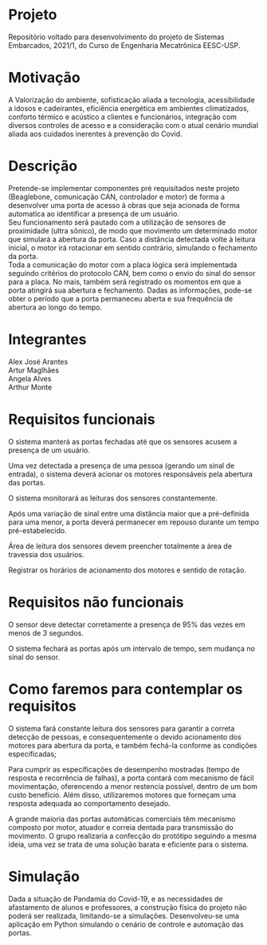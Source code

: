 # Projeto
Repositório voltado para desenvolvimento do projeto de Sistemas Embarcados, 2021/1, do Curso de Engenharia Mecatrônica EESC-USP.


# Motivação
A Valorização do ambiente, sofisticação aliada a tecnologia, acessibilidade a idosos e cadeirantes, eficiência energética em ambientes climatizados, conforto térmico e acústico a clientes e funcionários, integração com diversos controles de acesso e a consideração com o atual cenário mundial aliada aos cuidados inerentes à prevenção do Covid.

# Descrição
Pretende-se implementar componentes pré requisitados neste projeto (Beaglebone, comunicação CAN, controlador e motor) de forma a desenvolver uma porta de acesso à obras que seja acionada de forma automatica ao identificar a presença de um usuário.\
Seu funcionamento será pautado com a utilização de sensores de proximidade (ultra sônico), de modo que movimento um determinado motor que simulará a abertura da porta. Caso a distância detectada volte à leitura inicial, o motor irá rotacionar em sentido contrário, simulando o fechamento da porta.\
Toda a comunicação do motor com a placa lógica será implementada seguindo critérios do protocolo CAN, bem como o envio do sinal do sensor para a placa. No mais, também será  registrado os momentos em que a porta atingirá sua abertura e fechamento. Dadas as informações, pode-se obter o período que a porta permaneceu aberta e sua frequência de abertura ao longo do tempo.
# Integrantes
Alex José Arantes\
Artur Maglhães\
Angela Alves \
Arthur Monte


# Requisitos funcionais
O sistema manterá as portas fechadas até que os sensores acusem a presença de um usuário.

Uma vez detectada a presença de uma pessoa (gerando um sinal de entrada), o sistema deverá acionar os motores responsáveis pela abertura das portas.

O sistema monitorará as leituras dos sensores constantemente.

Após uma variação de sinal entre uma distância maior que a pré-definida para uma menor, a porta deverá permanecer em repouso durante um tempo pré-estabelecido.

Área de leitura dos sensores devem preencher totalmente a área de travessia dos usuários.

Registrar os horários de acionamento dos motores e sentido de rotação.

# Requisitos não funcionais
O sensor deve detectar corretamente a presença de 95% das vezes em menos de 3 segundos.

O sistema fechará as portas após um intervalo de tempo, sem mudança no sinal do sensor.

# Como faremos para contemplar os requisitos
O sistema fará constante leitura dos sensores para garantir a correta detecção de pessoas, e consequentemente o devido acionamento dos motores para abertura da porta, e também fechá-la conforme as condições especificadas;

Para cumprir as especificações de desempenho mostradas (tempo de resposta e recorrência de falhas), a porta contará com mecanismo de fácil movimentação, oferencendo a menor restencia possível, dentro de um bom custo benefício. Além disso, utilizaremos motores que forneçam uma resposta adequada ao comportamento desejado.

A grande maioria das portas automáticas comerciais têm mecanismo composto por motor, atuador e correia dentada para transmissão do movimento. O grupo realizaria a confecção do protótipo seguindo a mesma ideia, uma vez se trata de uma solução barata e eficiente para o sistema.

# Simulação
Dada a situação de Pandamia do Covid-19, e as necessidades de afastamento de alunos e professores, a construção física do projeto não poderá ser realizada, limitando-se a simulações. Desenvolveu-se uma aplicação em Python simulando o cenário de controle e automação das portas.
